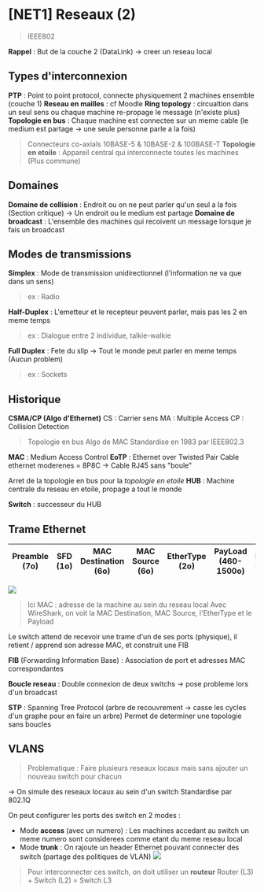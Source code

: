 [NET1] Reseaux (2)
===

> IEEE802

**Rappel** : But de la couche 2 (DataLink) -> creer un reseau local

## Types d'interconnexion
**PTP** : Point to point protocol, connecte physiquement 2 machines ensemble (couche 1)
**Reseau en mailles** : cf Moodle
**Ring topology** : circualtion dans un seul sens ou chaque machine re-propage le message (n'existe plus)
**Topologie en bus** : Chaque machine est connectee sur un meme cable (le medium est partage -> une seule personne parle a la fois)
> Connecteurs co-axials 10BASE-5 & 10BASE-2 & 100BASE-T
**Topologie en etoile** : Appareil central qui interconnecte toutes les machines (Plus commune)

## Domaines
**Domaine de collision** : Endroit ou on ne peut parler qu'un seul a la fois (Section critique) -> Un endroit ou le medium est partage
**Domaine de broadcast** : L'ensemble des machines qui recoivent un message lorsque je fais un broadcast

## Modes de transmissions
**Simplex** : Mode de transmission unidirectionnel (l'information ne va que dans un sens)
> ex : Radio

**Half-Duplex** : L'emetteur et le recepteur peuvent parler, mais pas les 2 en meme temps
> ex : Dialogue entre 2 individue, talkie-walkie

**Full Duplex** : Fete du slip -> Tout le monde peut parler en meme temps (Aucun problem)
> ex : Sockets

## Historique 
**CSMA/CP (Algo d'Ethernet)**
CS : Carrier sens
MA : Multiple Access
CP : Collision Detection
> Topologie en bus
> Algo de MAC
> Standardise en 1983 par IEEE802.3

**MAC** : Medium Access Control
**EoTP** : Ethernet over Twisted Pair
Cable ethernet moderenes = 8P8C -> Cable RJ45 sans "boule"

Arret de la topologie en bus pour la *topologie en etoile*
**HUB** : Machine centrale du reseau en etoile, propage a tout le monde

**Switch** : successeur du HUB

## Trame Ethernet
|Preamble (7o)|SFD (1o)|MAC Destination (6o)|MAC Source (6o)|EtherType (2o)|PayLoad (460-1500o)|FCS (4o)|IPG (12o)|
|:--:|:--:|:--:|:--:|:--:|:--:|:--:|:--:|

![](https://i.imgur.com/TT1ty8k.png)

> Ici MAC : adresse de la machine au sein du reseau local
> Avec WireShark, on voit la MAC Destination, MAC Source, l'EtherType et le Payload

Le switch attend de recevoir une trame d'un de ses ports (physique), il retient / apprend son adresse MAC, et construit une FIB

**FIB** (Forwarding Information Base) : Association de port et adresses MAC correspondantes

**Boucle reseau** : Double connexion de deux switchs -> pose probleme lors d'un broadcast

**STP** : Spanning Tree Protocol (arbre de recouvrement -> casse les cycles d'un graphe pour en faire un arbre) Permet de determiner une topologie sans boucles

## VLANS

> Problematique : Faire plusieurs reseaux locaux mais sans ajouter un nouveau switch pour chacun

-> On simule des reseaux locaux au sein d'un switch
Standardise par 802.1Q

On peut configurer les ports des switch en 2 modes : 
- Mode **access** (avec un numero) : Les machines accedant au switch un meme numero sont considerees comme etant du meme reseau local
- Mode **trunk** : On rajoute un header Ethernet pouvant connecter des switch (partage des politiques de VLAN)
![](https://i.imgur.com/BpgKBHI.png)

> Pour interconnecter ces switch, on doit utiliser un **routeur**
> Router (L3) + Switch (L2) = Switch L3